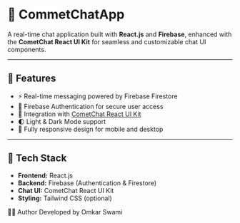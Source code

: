 # 💬 CommetChatApp

A real-time chat application built with **React.js** and **Firebase**, enhanced with the **CometChat React UI Kit** for seamless and customizable chat UI components.

---

## 🚀 Features

- ⚡ Real-time messaging powered by Firebase Firestore  
- 🔐 Firebase Authentication for secure user access  
- 🎨 Integration with [CometChat React UI Kit](https://www.cometchat.com/docs/ui-kit/react/overview)  
- 🌓 Light & Dark Mode support  
- 📱 Fully responsive design for mobile and desktop  

---

## 🧰 Tech Stack

- **Frontend:** React.js  
- **Backend:** Firebase (Authentication & Firestore)  
- **Chat UI:** CometChat React UI Kit  
- **Styling:** Tailwind CSS (optional)  





👨‍💻 Author
Developed by Omkar Swami

